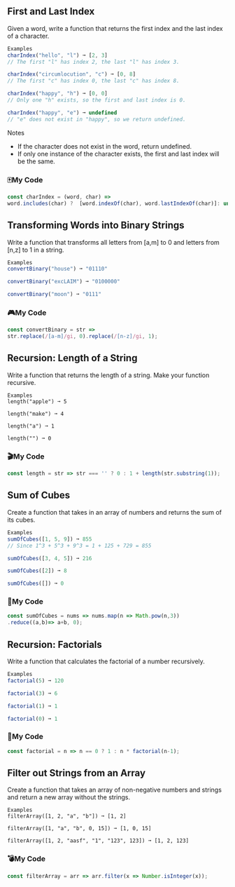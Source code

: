 ## First and Last Index
Given a word, write a function that returns the first index and the last index of a character.
```js
Examples
charIndex("hello", "l") ➞ [2, 3]
// The first "l" has index 2, the last "l" has index 3.

charIndex("circumlocution", "c") ➞ [0, 8]
// The first "c" has index 0, the last "c" has index 8.

charIndex("happy", "h") ➞ [0, 0]
// Only one "h" exists, so the first and last index is 0.

charIndex("happy", "e") ➞ undefined
// "e" does not exist in "happy", so we return undefined.
```
Notes
- If the character does not exist in the word, return undefined.
- If only one instance of the character exists, the first and last index will be the same.

### :mahjong:My Code
```js
const charIndex = (word, char) =>
word.includes(char) ?  [word.indexOf(char), word.lastIndexOf(char)]: undefined;
```

## Transforming Words into Binary Strings
Write a function that transforms all letters from [a,m] to 0 and letters from [n,z] to 1 in a string.
```js
Examples
convertBinary("house") ➞ "01110"

convertBinary("excLAIM") ➞ "0100000"

convertBinary("moon") ➞ "0111"
```
### :video_game:My Code
```js
const convertBinary = str =>
str.replace(/[a-m]/gi, 0).replace(/[n-z]/gi, 1);
```
## Recursion: Length of a String
Write a function that returns the length of a string. Make your function recursive.
```
Examples
length("apple") ➞ 5

length("make") ➞ 4

length("a") ➞ 1

length("") ➞ 0
```
### :clapper:My Code
```js
const length = str => str === '' ? 0 : 1 + length(str.substring(1));
```

## Sum of Cubes
Create a function that takes in an array of numbers and returns the sum of its cubes.
```js
Examples
sumOfCubes([1, 5, 9]) ➞ 855
// Since 1^3 + 5^3 + 9^3 = 1 + 125 + 729 = 855

sumOfCubes([3, 4, 5]) ➞ 216

sumOfCubes([2]) ➞ 8

sumOfCubes([]) ➞ 0
```
### :hammer:My Code
```js
const sumOfCubes = nums => nums.map(n => Math.pow(n,3))
.reduce((a,b)=> a+b, 0);
```

## Recursion: Factorials
Write a function that calculates the factorial of a number recursively.
```js
Examples
factorial(5) ➞ 120

factorial(3) ➞ 6

factorial(1) ➞ 1

factorial(0) ➞ 1
```
### :smoking:My Code
```js
const factorial = n => n == 0 ? 1 : n * factorial(n-1);
```

## Filter out Strings from an Array
Create a function that takes an array of non-negative numbers and strings and return a new array without the strings.
```
Examples
filterArray([1, 2, "a", "b"]) ➞ [1, 2]

filterArray([1, "a", "b", 0, 15]) ➞ [1, 0, 15]

filterArray([1, 2, "aasf", "1", "123", 123]) ➞ [1, 2, 123]
```
### :bomb:My Code
```js
const filterArray = arr => arr.filter(x => Number.isInteger(x));
```
